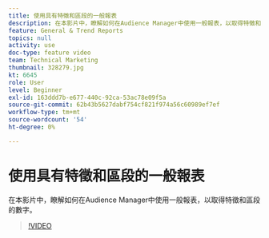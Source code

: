 ```yaml
---
title: 使用具有特徵和區段的一般報表
description: 在本影片中，瞭解如何在Audience Manager中使用一般報表，以取得特徵和區段的數字。
feature: General & Trend Reports
topics: null
activity: use
doc-type: feature video
team: Technical Marketing
thumbnail: 328279.jpg
kt: 6645
role: User
level: Beginner
exl-id: 163ddd7b-e677-440c-92ca-53ac78e09f5a
source-git-commit: 62b43b5627dabf754cf821f974a56c60989ef7ef
workflow-type: tm+mt
source-wordcount: '54'
ht-degree: 0%

---
```


# 使用具有特徵和區段的一般報表

在本影片中，瞭解如何在Audience Manager中使用一般報表，以取得特徵和區段的數字。

>[!VIDEO](https://video.tv.adobe.com/v/328279/?quality=12&learn=on)
